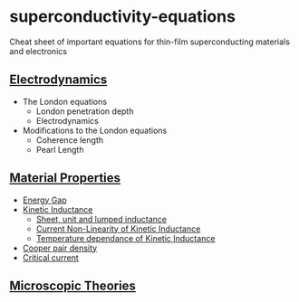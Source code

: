 # superconductivity-equations

Cheat sheet of important equations for thin-film superconducting materials and electronics

## [Electrodynamics](Electrodynamics.md) 
- The London equations
  - London penetration depth
  - Electrodynamics
- Modifications to the London equations
  - Coherence length
  - Pearl Length

## [Material Properties](Material-Properties.md)
- [Energy Gap](Material-Properties.md#energy-gap)
- [Kinetic Inductance](Material-Properties.md#kinetic-inductance)
  - [Sheet, unit and lumped inductance](Material-Properties.md#kinetic-inductance)
  - [Current Non-Linearity of Kinetic Inductance](Material-Properties.md#current-non-linearity-of-kinetic-inductance)
  - [Temperature dependance of Kinetic Inductance](Material-Properties.md#temperature-dependance-of-kinetic-inductance)
- [Cooper pair density](Material-Properties.md#cooper-pair-density)
- [Critical current](Material-Properties.md#critical-current)

## [Microscopic Theories](Microscopic_Theories.md)
